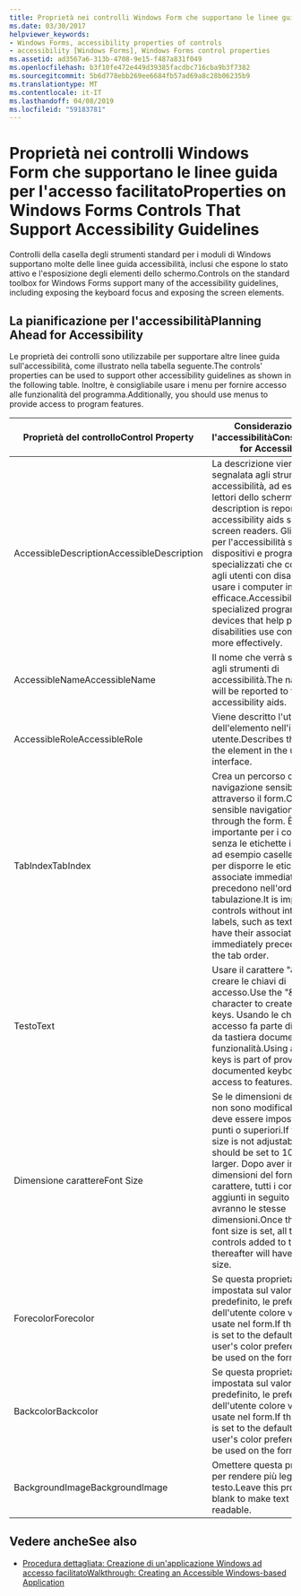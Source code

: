 ```yaml
---
title: Proprietà nei controlli Windows Form che supportano le linee guida per l'accesso facilitato
ms.date: 03/30/2017
helpviewer_keywords:
- Windows Forms, accessibility properties of controls
- accessibility [Windows Forms], Windows Forms control properties
ms.assetid: ad3567a6-313b-4708-9e15-f487a831f049
ms.openlocfilehash: b3f10fe472e449d39385facdbc716cba9b3f7382
ms.sourcegitcommit: 5b6d778ebb269ee6684fb57ad69a8c28b06235b9
ms.translationtype: MT
ms.contentlocale: it-IT
ms.lasthandoff: 04/08/2019
ms.locfileid: "59183781"
---
```

# <a name="properties-on-windows-forms-controls-that-support-accessibility-guidelines"></a><span data-ttu-id="d4825-102">Proprietà nei controlli Windows Form che supportano le linee guida per l'accesso facilitato</span><span class="sxs-lookup"><span data-stu-id="d4825-102">Properties on Windows Forms Controls That Support Accessibility Guidelines</span></span>
<span data-ttu-id="d4825-103">Controlli della casella degli strumenti standard per i moduli di Windows supportano molte delle linee guida accessibilità, inclusi che espone lo stato attivo e l'esposizione degli elementi dello schermo.</span><span class="sxs-lookup"><span data-stu-id="d4825-103">Controls on the standard toolbox for Windows Forms support many of the accessibility guidelines, including exposing the keyboard focus and exposing the screen elements.</span></span>  
  
## <a name="planning-ahead-for-accessibility"></a><span data-ttu-id="d4825-104">La pianificazione per l'accessibilità</span><span class="sxs-lookup"><span data-stu-id="d4825-104">Planning Ahead for Accessibility</span></span>  
 <span data-ttu-id="d4825-105">Le proprietà dei controlli sono utilizzabile per supportare altre linee guida sull'accessibilità, come illustrato nella tabella seguente.</span><span class="sxs-lookup"><span data-stu-id="d4825-105">The controls' properties can be used to support other accessibility guidelines as shown in the following table.</span></span> <span data-ttu-id="d4825-106">Inoltre, è consigliabile usare i menu per fornire accesso alle funzionalità del programma.</span><span class="sxs-lookup"><span data-stu-id="d4825-106">Additionally, you should use menus to provide access to program features.</span></span>  
  
|<span data-ttu-id="d4825-107">Proprietà del controllo</span><span class="sxs-lookup"><span data-stu-id="d4825-107">Control Property</span></span>|<span data-ttu-id="d4825-108">Considerazioni per l'accessibilità</span><span class="sxs-lookup"><span data-stu-id="d4825-108">Considerations for Accessibility</span></span>|  
|----------------------|--------------------------------------|  
|<span data-ttu-id="d4825-109">AccessibleDescription</span><span class="sxs-lookup"><span data-stu-id="d4825-109">AccessibleDescription</span></span>|<span data-ttu-id="d4825-110">La descrizione viene segnalata agli strumenti di accessibilità, ad esempio lettori dello schermo.</span><span class="sxs-lookup"><span data-stu-id="d4825-110">The description is reported to accessibility aids such as screen readers.</span></span> <span data-ttu-id="d4825-111">Gli strumenti per l'accessibilità sono dispositivi e programmi specializzati che consentono agli utenti con disabilità di usare i computer in modo più efficace.</span><span class="sxs-lookup"><span data-stu-id="d4825-111">Accessibility aids are specialized programs and devices that help people with disabilities use computers more effectively.</span></span>|  
|<span data-ttu-id="d4825-112">AccessibleName</span><span class="sxs-lookup"><span data-stu-id="d4825-112">AccessibleName</span></span>|<span data-ttu-id="d4825-113">Il nome che verrà segnalato agli strumenti di accessibilità.</span><span class="sxs-lookup"><span data-stu-id="d4825-113">The name that will be reported to the accessibility aids.</span></span>|  
|<span data-ttu-id="d4825-114">AccessibleRole</span><span class="sxs-lookup"><span data-stu-id="d4825-114">AccessibleRole</span></span>|<span data-ttu-id="d4825-115">Viene descritto l'utilizzo dell'elemento nell'interfaccia utente.</span><span class="sxs-lookup"><span data-stu-id="d4825-115">Describes the use of the element in the user interface.</span></span>|  
|<span data-ttu-id="d4825-116">TabIndex</span><span class="sxs-lookup"><span data-stu-id="d4825-116">TabIndex</span></span>|<span data-ttu-id="d4825-117">Crea un percorso di navigazione sensibile attraverso il form.</span><span class="sxs-lookup"><span data-stu-id="d4825-117">Creates a sensible navigational path through the form.</span></span> <span data-ttu-id="d4825-118">È importante per i controlli senza le etichette intrinseche, ad esempio caselle di testo, per disporre le etichette associate immediatamente li precedono nell'ordine di tabulazione.</span><span class="sxs-lookup"><span data-stu-id="d4825-118">It is important for controls without intrinsic labels, such as text boxes, to have their associated label immediately precede them in the tab order.</span></span>|  
|<span data-ttu-id="d4825-119">Testo</span><span class="sxs-lookup"><span data-stu-id="d4825-119">Text</span></span>|<span data-ttu-id="d4825-120">Usare il carattere "&" per creare le chiavi di accesso.</span><span class="sxs-lookup"><span data-stu-id="d4825-120">Use the "&" character to create access keys.</span></span> <span data-ttu-id="d4825-121">Usando le chiavi di accesso fa parte di accesso da tastiera documentato a funzionalità.</span><span class="sxs-lookup"><span data-stu-id="d4825-121">Using access keys is part of providing documented keyboard access to features.</span></span>|  
|<span data-ttu-id="d4825-122">Dimensione carattere</span><span class="sxs-lookup"><span data-stu-id="d4825-122">Font Size</span></span>|<span data-ttu-id="d4825-123">Se le dimensioni del carattere non sono modificabile, quindi deve essere impostato a 10 punti o superiori.</span><span class="sxs-lookup"><span data-stu-id="d4825-123">If the font size is not adjustable, then it should be set to 10 points or larger.</span></span> <span data-ttu-id="d4825-124">Dopo aver impostata le dimensioni del form del tipo di carattere, tutti i controlli aggiunti in seguito al form avranno le stesse dimensioni.</span><span class="sxs-lookup"><span data-stu-id="d4825-124">Once the form's font size is set, all the controls added to the form thereafter will have the same size.</span></span>|  
|<span data-ttu-id="d4825-125">Forecolor</span><span class="sxs-lookup"><span data-stu-id="d4825-125">Forecolor</span></span>|<span data-ttu-id="d4825-126">Se questa proprietà è impostata sul valore predefinito, le preferenze dell'utente colore verranno usate nel form.</span><span class="sxs-lookup"><span data-stu-id="d4825-126">If this property is set to the default, then the user's color preferences will be used on the form.</span></span>|  
|<span data-ttu-id="d4825-127">Backcolor</span><span class="sxs-lookup"><span data-stu-id="d4825-127">Backcolor</span></span>|<span data-ttu-id="d4825-128">Se questa proprietà è impostata sul valore predefinito, le preferenze dell'utente colore verranno usate nel form.</span><span class="sxs-lookup"><span data-stu-id="d4825-128">If this property is set to the default, then the user's color preferences will be used on the form.</span></span>|  
|<span data-ttu-id="d4825-129">BackgroundImage</span><span class="sxs-lookup"><span data-stu-id="d4825-129">BackgroundImage</span></span>|<span data-ttu-id="d4825-130">Omettere questa proprietà per rendere più leggibile il testo.</span><span class="sxs-lookup"><span data-stu-id="d4825-130">Leave this property blank to make text more readable.</span></span>|  
  
## <a name="see-also"></a><span data-ttu-id="d4825-131">Vedere anche</span><span class="sxs-lookup"><span data-stu-id="d4825-131">See also</span></span>

- [<span data-ttu-id="d4825-132">Procedura dettagliata: Creazione di un'applicazione Windows ad accesso facilitato</span><span class="sxs-lookup"><span data-stu-id="d4825-132">Walkthrough: Creating an Accessible Windows-based Application</span></span>](walkthrough-creating-an-accessible-windows-based-application.md)
